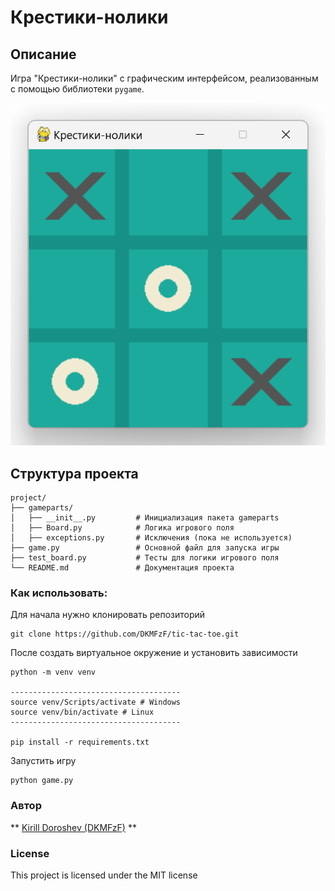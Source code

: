 # Крестики-нолики

## Описание

Игра "Крестики-нолики" с графическим интерфейсом, реализованным с помощью библиотеки `pygame`.

![Game Screenshot](./game_screenshot.png)

## Структура проекта

```plaintext
project/
├── gameparts/
│   ├── __init__.py         # Инициализация пакета gameparts
│   ├── Board.py            # Логика игрового поля
│   ├── exceptions.py       # Исключения (пока не используется)
├── game.py                 # Основной файл для запуска игры
├── test_board.py           # Тесты для логики игрового поля
└── README.md               # Документация проекта
```


### Как использовать:

Для начала нужно клонировать репозиторий
```
git clone https://github.com/DKMFzF/tic-tac-toe.git
```

После создать виртуальное окружение и установить зависимости
```
python -m venv venv

--------------------------------------
source venv/Scripts/activate # Windows
source venv/bin/activate # Linux
--------------------------------------

pip install -r requirements.txt
```

Запустить игру
```
python game.py
```

### Автор  
** [Kirill Doroshev (DKMFzF)](https://vk.com/dkmfzf ) **

### License

This project is licensed under the MIT license